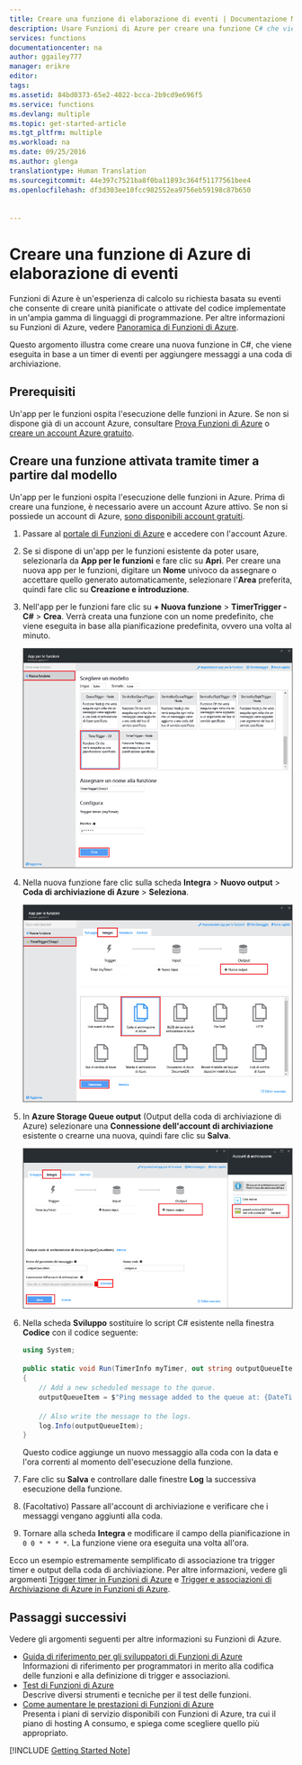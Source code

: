 ```yaml
---
title: Creare una funzione di elaborazione di eventi | Documentazione Microsoft
description: Usare Funzioni di Azure per creare una funzione C# che viene eseguita in base a un timer di eventi.
services: functions
documentationcenter: na
author: ggailey777
manager: erikre
editor: 
tags: 
ms.assetid: 84bd0373-65e2-4022-bcca-2b9cd9e696f5
ms.service: functions
ms.devlang: multiple
ms.topic: get-started-article
ms.tgt_pltfrm: multiple
ms.workload: na
ms.date: 09/25/2016
ms.author: glenga
translationtype: Human Translation
ms.sourcegitcommit: 44e397c7521ba8f0ba11893c364f51177561bee4
ms.openlocfilehash: df3d303ee10fcc982552ea9756eb59198c87b650


---
```

# <a name="create-an-event-processing-azure-function"></a>Creare una funzione di Azure di elaborazione di eventi
Funzioni di Azure è un'esperienza di calcolo su richiesta basata su eventi che consente di creare unità pianificate o attivate del codice implementate in un'ampia gamma di linguaggi di programmazione. Per altre informazioni su Funzioni di Azure, vedere [Panoramica di Funzioni di Azure](functions-overview.md).

Questo argomento illustra come creare una nuova funzione in C#, che viene eseguita in base a un timer di eventi per aggiungere messaggi a una coda di archiviazione. 

## <a name="prerequisites"></a>Prerequisiti
Un'app per le funzioni ospita l'esecuzione delle funzioni in Azure. Se non si dispone già di un account Azure, consultare [Prova Funzioni di Azure](https://functions.azure.com/try) o [creare un account Azure gratuito](https://azure.microsoft.com/free/). 

## <a name="create-a-timer-triggered-function-from-the-template"></a>Creare una funzione attivata tramite timer a partire dal modello
Un'app per le funzioni ospita l'esecuzione delle funzioni in Azure. Prima di creare una funzione, è necessario avere un account Azure attivo. Se non si possiede un account di Azure, [sono disponibili account gratuiti](https://azure.microsoft.com/free/). 

1. Passare al [portale di Funzioni di Azure](https://functions.azure.com/signin) e accedere con l'account Azure.
2. Se si dispone di un'app per le funzioni esistente da poter usare, selezionarla da **App per le funzioni** e fare clic su **Apri**. Per creare una nuova app per le funzioni, digitare un **Nome** univoco da assegnare o accettare quello generato automaticamente, selezionare l'**Area** preferita, quindi fare clic su **Creazione e introduzione**. 
3. Nell'app per le funzioni fare clic su **+ Nuova funzione** > **TimerTrigger - C#** > **Crea**. Verrà creata una funzione con un nome predefinito, che viene eseguita in base alla pianificazione predefinita, ovvero una volta al minuto. 
   
    ![Creare una nuova funzione attivata tramite timer](./media/functions-create-an-event-processing-function/functions-create-new-timer-trigger.png)
4. Nella nuova funzione fare clic sulla scheda **Integra** > **Nuovo output** > **Coda di archiviazione di Azure** > **Seleziona**.
   
    ![Creare una nuova funzione attivata tramite timer](./media/functions-create-an-event-processing-function/functions-create-storage-queue-output-binding.png)
5. In **Azure Storage Queue output** (Output della coda di archiviazione di Azure) selezionare una **Connessione dell'account di archiviazione** esistente o crearne una nuova, quindi fare clic su **Salva**. 
   
    ![Creare una nuova funzione attivata tramite timer](./media/functions-create-an-event-processing-function/functions-create-storage-queue-output-binding-2.png)
6. Nella scheda **Sviluppo** sostituire lo script C# esistente nella finestra **Codice** con il codice seguente:
    ```cs   
    using System;

    public static void Run(TimerInfo myTimer, out string outputQueueItem, TraceWriter log)
    {
        // Add a new scheduled message to the queue.
        outputQueueItem = $"Ping message added to the queue at: {DateTime.Now}.";

        // Also write the message to the logs.
        log.Info(outputQueueItem);
    }
    ```
   
    Questo codice aggiunge un nuovo messaggio alla coda con la data e l'ora correnti al momento dell'esecuzione della funzione.
7. Fare clic su **Salva** e controllare dalle finestre **Log** la successiva esecuzione della funzione.
8. (Facoltativo) Passare all'account di archiviazione e verificare che i messaggi vengano aggiunti alla coda.
9. Tornare alla scheda **Integra** e modificare il campo della pianificazione in `0 0 * * * *`. La funzione viene ora eseguita una volta all'ora. 

Ecco un esempio estremamente semplificato di associazione tra trigger timer e output della coda di archiviazione. Per altre informazioni, vedere gli argomenti [Trigger timer in Funzioni di Azure](functions-bindings-timer.md) e [Trigger e associazioni di Archiviazione di Azure in Funzioni di Azure](functions-bindings-storage.md).

## <a name="next-steps"></a>Passaggi successivi
Vedere gli argomenti seguenti per altre informazioni su Funzioni di Azure.

* [Guida di riferimento per gli sviluppatori di Funzioni di Azure](functions-reference.md)  
   Informazioni di riferimento per programmatori in merito alla codifica delle funzioni e alla definizione di trigger e associazioni.
* [Test di Funzioni di Azure](functions-test-a-function.md)  
   Descrive diversi strumenti e tecniche per il test delle funzioni.
* [Come aumentare le prestazioni di Funzioni di Azure](functions-scale.md)  
  Presenta i piani di servizio disponibili con Funzioni di Azure, tra cui il piano di hosting A consumo, e spiega come scegliere quello più appropriato.  

[!INCLUDE [Getting Started Note](../../includes/functions-get-help.md)]




<!--HONumber=Feb17_HO3-->


